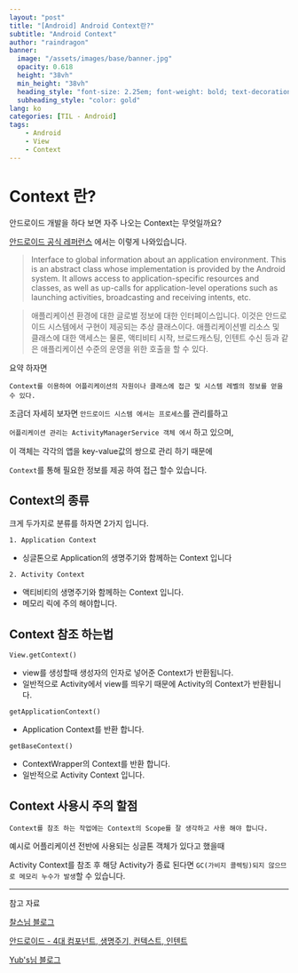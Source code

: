 ```yaml
---
layout: "post"
title: "[Android] Android Context란?"
subtitle: "Android Context"
author: "raindragon"
banner:
  image: "/assets/images/base/banner.jpg"
  opacity: 0.618
  height: "38vh"
  min_height: "38vh"
  heading_style: "font-size: 2.25em; font-weight: bold; text-decoration: underline"
  subheading_style: "color: gold"
lang: ko
categories: [TIL - Android]
tags:
    - Android
    - View
    - Context
---
```


# Context 란?

안드로이드 개발을 하다 보면 자주 나오는 Context는 무엇일까요?

[안드로이드 공식 레퍼런스][Android Reference] 에서는 이렇게 나와있습니다.

> Interface to global information about an application environment. This is an abstract class whose implementation is provided by the Android system. It allows access to application-specific resources and classes, as well as up-calls for application-level operations such as launching activities, broadcasting and receiving intents, etc.

> 애플리케이션 환경에 대한 글로벌 정보에 대한 인터페이스입니다. 이것은 안드로이드 시스템에서 구현이 제공되는 추상 클래스이다. 애플리케이션별 리소스 및 클래스에 대한 액세스는 물론, 액티비티 시작, 브로드캐스팅, 인텐트 수신 등과 같은 애플리케이션 수준의 운영을 위한 호출을 할 수 있다.

요약 하자면

`Context를 이용하여 어플리케이션의 자원이나 클래스에 접근 및 시스템 레벨의 정보를 얻을수 있다.`

조금더 자세히 보자면 `안드로이드 시스템 에서는 프로세스`를 관리를하고 

`어플리케이션 관리는 ActivityManagerService 객체 에서` 하고 있으며,

이 객체는 각각의 앱을 key-value값의 쌍으로 관리 하기 때문에

`Context`를 통해 필요한 정보를 제공 하여 접근 할수 있습니다.


## Context의 종류

크게 두가지로 분류를 하자면 2가지 입니다.

`1. Application Context`
- 싱글톤으로 Application의 생명주기와 함께하는 Context 입니다

`2. Activity Context`

- 액티비티의 생명주기와 함께하는 Context 입니다.
- 메모리 릭에 주의 해야합니다.

## Context 참조 하는법

`View.getContext()`

- view를 생성할때 생성자의 인자로 넣어준 Context가 반환됩니다.
- 일반적으로 Activity에서 view를 띄우기 때문에 Activity의 Context가 반환됩니다.
  
`getApplicationContext()`

- Application Context를 반환 합니다.

`getBaseContext()`

- ContextWrapper의 Context를 반환 합니다.
- 일반적으로 Activity Context 입니다.


## Context 사용시 주의 할점

`Context를 참조 하는 작업에는 Context의 Scope를 잘 생각하고 사용 해야 합니다.`

예시로 어플리케이션 전반에 사용되는 싱글톤 객체가 있다고 했을때

Activity Context를 참조 후 해당 Activity가 종료 된다면 `GC(가비지 콜렉팅)되지 않으므로 메모리 누수가 발생`할 수 있습니다.


---
참고 자료

[찰스님 블로그](https://www.charlezz.com/?p=1080)

[안드로이드 - 4대 컴포넌트, 생명주기, 컨텍스트, 인텐트](https://stickode.com/detail.html?no=1755)

[Yub's님 블로그](https://velog.io/@jaeyunn_15/Android-Context)


[Android Reference]: https://developer.android.com/reference/android/content/Context
